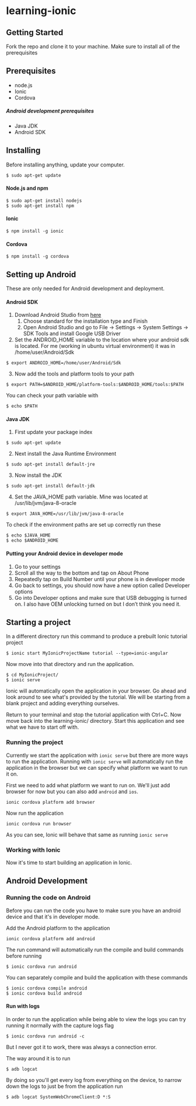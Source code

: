 # learning-ionic

## Getting Started

Fork the repo and clone it to your machine. Make sure to install all of the prerequisites

## Prerequisites
* node.js
* Ionic
* Cordova

##### Android development prerequisites
* Java JDK
* Android SDK

## Installing

Before installing anything, update your computer.
```
$ sudo apt-get update
```

#### Node.js and npm
```
$ sudo apt-get install nodejs
$ sudo apt-get install npm
```

#### Ionic
```
$ npm install -g ionic
```

#### Cordova
```
$ npm install -g cordova
```

## Setting up Android
These are only needed for Android development and deployment.
#### Android SDK

1. Download Android Studio from [here](https://developer.android.com/studio/)
	1. Choose standard for the installation type and Finish
	2. Open Android Studio and go to File -> Settings -> System Settings -> SDK Tools and install Google USB Driver
2. Set the ANDROID_HOME variable to the location where your android sdk is located. For me (working in ubuntu virtual environment) it was in /home/user/Android/Sdk
```
$ export ANDROID_HOME=/home/user/Android/Sdk
```
3. Now add the tools and platform tools to your path
```
$ export PATH=$ANDROID_HOME/platform-tools:$ANDROID_HOME/tools:$PATH
```
You can check your path variable with
```
$ echo $PATH
```

#### Java JDK
1. First update your package index
```
$ sudo apt-get update
```
2. Next install the Java Runtime Environment
```
$ sudo apt-get install default-jre
```
3. Now install the JDK
```
$ sudo apt-get install default-jdk
```
4. Set the JAVA_HOME path variable. Mine was located at /usr/lib/jvm/java-8-oracle
```
$ export JAVA_HOME=/usr/lib/jvm/java-8-oracle
```
To check if the environment paths are set up correctly run these
```
$ echo $JAVA_HOME
$ echo $ANDROID_HOME
```

#### Putting your Android device in developer mode
1. Go to your settings
2. Scroll all the way to the bottom and tap on About Phone
3. Repeatedly tap on Build Number until your phone is in developer mode
4. Go back to settings, you should now have a new option called Developer options
5. Go into Developer options and make sure that USB debugging is turned on. I also have OEM unlocking turned on but I don’t think you need it.

## Starting a project

In a different directory run this command to produce a prebuilt Ionic tutorial project
```
$ ionic start MyIonicProjectName tutorial --type=ionic-angular
```
Now move into that directory and run the application.
```
$ cd MyIonicProject/
$ ionic serve
```
Ionic will automatically open the application in your browser. Go ahead and look around to see what's provided by the tutorial. We will be starting from a blank project and adding everything ourselves.

Return to your terminal and stop the tutorial application with Ctrl+C. Now move back into the learning-ionic/ directory. Start this application and see what we have to start off with.

### Running the project

Currently we start the application with `ionic serve` but there are more ways to run the application. Running with `ionic serve` will automatically run the application in the browser but we can specify what platform we want to run it on.

First we need to add what platform we want to run on. We'll just add browser for now but you can also add `android` and `ios`.
```
ionic cordova platform add browser
```
Now run the application
```
ionic cordova run browser
```
As you can see, Ionic will behave that same as running `ionic serve`

### Working with Ionic
Now it's time to start building an application in Ionic.








## Android Development

### Running the code on Android

Before you can run the code you have to make sure you have an android device and that it's in developer mode.

Add the Android platform to the application
```
ionic cordova platform add android
```
The run command will automatically run the compile and build commands before running
```
$ ionic cordova run android
```
You can separately compile and build the application with these commands
```
$ ionic cordova compile android
$ ionic cordova build android
```

#### Run with logs

In order to run the application while being able to view the logs you can try running it normally with the capture logs flag
```
$ ionic cordova run android -c
```
But I never got it to work, there was always a connection error.

The way around it is to run
```
$ adb logcat
```
By doing so you'll get every log from everything on the device, to narrow down the logs to just be from the application run
```
$ adb logcat SystemWebChromeClient:D *:S
```
